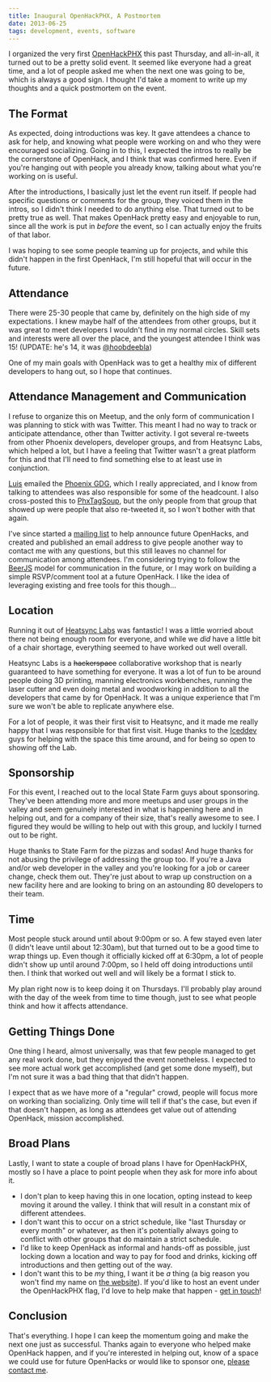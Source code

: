 ```yaml
---
title: Inaugural OpenHackPHX, A Postmortem
date: 2013-06-25
tags: development, events, software
---
```


I organized the very first [OpenHackPHX](http://openhackphx.com) this past Thursday, and all-in-all, it turned out to be a pretty solid event. It seemed like everyone had a great time, and a lot of people asked me when the next one was going to be, which is always a good sign. I thought I'd take a moment to write up my thoughts and a quick postmortem on the event.

## The Format

As expected, doing introductions was key. It gave attendees a chance to ask for help, and knowing what people were working on and who they were encouraged socializing. Going in to this, I expected the intros to really be the cornerstone of OpenHack, and I think that was confirmed here. Even if you're hanging out with people you already know, talking about what you're working on is useful.

After the introductions, I basically just let the event run itself. If people had specific questions or comments for the group, they voiced them in the intros, so I didn't think I needed to do anything else. That turned out to be pretty true as well. That makes OpenHack pretty easy and enjoyable to run, since all the work is put in *before* the event, so I can actually enjoy the fruits of that labor.

I was hoping to see some people teaming up for projects, and while this didn't happen in the first OpenHack, I'm still hopeful that will occur in the future.

## Attendance

There were 25-30 people that came by, definitely on the high side of my expectations. I knew maybe half of the attendees from other groups, but it was great to meet developers I wouldn't find in my normal circles. Skill sets and interests were all over the place, and the youngest attendee I think was 15! (UPDATE: he's 14, it was [@hoobdeebla](https://twitter.com/hoobdeebla))

One of my main goals with OpenHack was to get a healthy mix of different developers to hang out, so I hope that continues.

## Attendance Management and Communication

I refuse to organize this on Meetup, and the only form of communication I was planning to stick with was Twitter. This meant I had no way to track or anticipate attendance, other than Twitter activity. I got several re-tweets from other Phoenix developers, developer groups, and from Heatsync Labs, which helped a lot, but I have a feeling that Twitter wasn't a great platform for this and that I'll need to find something else to at least use in conjunction.

[Luis](https://twitter.com/monteslu/) emailed the [Phoenix GDG](http://phoenix.gtugs.org/), which I really appreciated, and I know from talking to attendees was also responsible for some of the headcount. I also cross-posted this to [PhxTagSoup](http://www.meetup.com/PHX-Tag-Soup/events/124411602/), but the only people from that group that showed up were people that also re-tweeted it, so I won't bother with that again.

I've since started a [mailing list](http://eepurl.com/BkGf9) to help announce future OpenHacks, and created and published an email address to give people another way to contact me with any questions, but this still leaves no channel for communication among attendees. I'm considering trying to follow the [BeerJS](https://github.com/beerjs/sf#why-github) model for communication in the future, or I may work on building a simple RSVP/comment tool at a future OpenHack. I like the idea of leveraging existing and free tools for this though...

## Location

Running it out of [Heatsync Labs](http://www.heatsynclabs.org/) was fantastic! I was a little worried about there not being enough room for everyone, and while we *did* have a little bit of a chair shortage, everything seemed to have worked out well overall.

Heatsync Labs is a <strike>hackerspace</strike> collaborative workshop that is nearly guaranteed to have something for everyone. It was a lot of fun to be around people doing 3D printing, manning electronics workbenches, running the laser cutter and even doing metal and woodworking in addition to all the developers that came by for OpenHack. It was a unique experience that I'm sure we won't be able to replicate anywhere else.

For a lot of people, it was their first visit to Heatsync, and it made me really happy that I was responsible for that first visit. Huge thanks to the [Iceddev](http://www.iceddev.com/) guys for helping with the space this time around, and for being so open to showing off the Lab.

## Sponsorship

For this event, I reached out to the local State Farm guys about sponsoring. They've been attending more and more meetups and user groups in the valley and seem genuinely interested in what is happening here and in helping out, and for a company of their size, that's really awesome to see. I figured they would be willing to help out with this group, and luckily I turned out to be right.

Huge thanks to State Farm for the pizzas and sodas! And huge thanks for not abusing the privilege of addressing the group too. If you're a Java and/or web developer in the valley and you're looking for a job or career change, check them out. They're just about to wrap up construction on a new facility here and are looking to bring on an astounding 80 developers to their team.

## Time

Most people stuck around until about 9:00pm or so. A few stayed even later (I didn't leave until about 12:30am), but that turned out to be a good time to wrap things up. Even though it officially kicked off at 6:30pm, a lot of people didn't show up until around 7:00pm, so I held off doing introductions until then. I think that worked out well and will likely be a format I stick to.

My plan right now is to keep doing it on Thursdays. I'll probably play around with the day of the week from time to time though, just to see what people think and how it affects attendance.

## Getting Things Done

One thing I heard, almost universally, was that few people managed to get any real work done, but they enjoyed the event nonetheless. I expected to see more actual work get accomplished (and get some done myself), but I'm not sure it was a bad thing that that didn't happen.

I expect that as we have more of a "regular" crowd, people will focus more on working than socializing. Only time will tell if that's the case, but even if that doesn't happen, as long as attendees get value out of attending OpenHack, mission accomplished.

## Broad Plans

Lastly, I want to state a couple of broad plans I have for OpenHackPHX, mostly so I have a place to point people when they ask for more info about it.

- I don't plan to keep having this in one location, opting instead to keep moving it around the valley. I think that will result in a constant mix of different attendees.
- I don't want this to occur on a strict schedule, like "last Thursday or every month" or whatever, as then it's potentially always going to conflict with other groups that do maintain a strict schedule.
- I'd like to keep OpenHack as informal and hands-off as possible, just locking down a location and way to pay for food and drinks, kicking off introductions and then getting out of the way.
- I don't want this to be *my* thing, I want it be *a* thing (a big reason you won't find my name on [the website](http://openhackphx.com)). If you'd like to host an event under the OpenHackPHX flag, I'd love to help make that happen - [get in touch](mailto:openhackphx@gmail.com)!

## Conclusion

That's everything. I hope I can keep the momentum going and make the next one just as successful. Thanks again to everyone who helped make OpenHack happen, and if you're interested in helping out, know of a space we could use for future OpenHacks or would like to sponsor one, [please contact me](mailto:openhackphx@gmail.com).